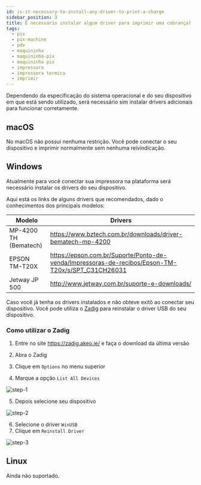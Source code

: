 ```yaml
---
id: is-it-necessary-to-install-any-driver-to-print-a-charge
sidebar_position: 3
title: É necessário instalar algum driver para imprimir uma cobrança?
tags:
  - pix
  - pix-machine
  - pdv
  - maquininha
  - maquininha-pix
  - maquininha pix
  - impressora
  - impressora termica
  - imprimir
---
```


Dependendo da especificação do sistema operacional e do seu dispositivo em que está sendo utilizado, será necessário sim instalar drivers adicionais para funcionar corretamente.

## macOS

No macOS não possui nenhuma restrição. Você pode conectar o seu dispositivo e imprimir normalmente sem nenhuma
reivindicação.

## Windows

Atualmente para você conectar sua impressora na plataforma será necessário instalar os drivers do seu dispositivo.

Aqui está os links de alguns drivers que recomendados, dado o conhecimentos dos principais modelos:

Modelo                | Drivers
----------------------|-------
MP-4200 TH (Bematech) | https://www.bztech.com.br/downloads/driver-bematech-mp-4200
EPSON TM-T20X         | https://epson.com.br/Suporte/Ponto-de-venda/Impressoras-de-recibos/Epson-TM-T20x/s/SPT_C31CH26031
Jetway JP 500         | http://www.jetway.com.br/suporte-e-downloads/

Caso você já tenha os drivers instalados e não obteve exitô ao
conectar seu dispositivo. Você pode utiliza o [Zadig](https://zadig.akeo.ie/) para reinstalar o driver USB do seu dispositivo.

### Como utilizar o Zadig

1. Entre no site https://zadig.akeo.ie/ e faça o download da última versão
2. Abra o Zadig
3. Clique em `Options` no menu superior

4. Marque a opção `List All Devices`

![step-1](/img/thermal-printer/zadig-step-1.png)

5. Depois selecione seu dispositivo

![step-2](/img/thermal-printer/zadig-step-2.png)

6. Selecione o driver `WinUSB`
7. Clique em `Reinstall Driver`

![step-3](/img/thermal-printer/zadig-step-3.png)

## Linux

Ainda não suportado.
